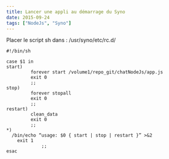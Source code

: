 ```yaml
---
title: Lancer une appli au démarrage du Syno
date: 2015-09-24
tags: ["NodeJs", "Syno"]
---
```



Placer le script sh dans  :
/usr/syno/etc/rc.d/

```shell
#!/bin/sh

case $1 in
start)
         forever start /volume1/repo_git/chatNodeJs/app.js
         exit 0
         ;;
stop)
         forever stopall
         exit 0
         ;;
restart)
         clean_data
         exit 0
         ;;
*)
  /bin/echo “usage: $0 { start | stop | restart }” >&2
    exit 1
             ;;
esac
```
